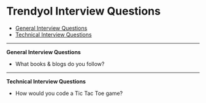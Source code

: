 # Trendyol Interview Questions
* [General Interview Questions](#soft)
* [Technical Interview Questions](#tech)
____
<b name="soft">General Interview Questions</b>
<br/>
- What books & blogs do you follow?
----
<b name="tech">Technical Interview Questions</b>
<br/>
- How would you code a Tic Tac Toe game?
